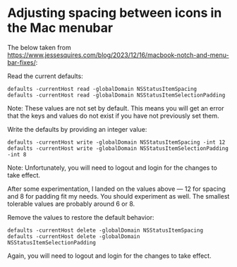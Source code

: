 # Adjusting spacing between icons in the Mac menubar

The below taken from
<https://www.jessesquires.com/blog/2023/12/16/macbook-notch-and-menu-bar-fixes/>:

Read the current defaults:

```
defaults -currentHost read -globalDomain NSStatusItemSpacing
defaults -currentHost read -globalDomain NSStatusItemSelectionPadding
```

Note: These values are not set by default. This means you will get an error that
the keys and values do not exist if you have not previously set them.

Write the defaults by providing an integer value:

```
defaults -currentHost write -globalDomain NSStatusItemSpacing -int 12
defaults -currentHost write -globalDomain NSStatusItemSelectionPadding -int 8
```

Note: Unfortunately, you will need to logout and login for the changes to take
effect.

After some experimentation, I landed on the values above — 12 for spacing and 8
for padding fit my needs. You should experiment as well. The smallest tolerable
values are probably around 6 or 8.

Remove the values to restore the default behavior:

```
defaults -currentHost delete -globalDomain NSStatusItemSpacing
defaults -currentHost delete -globalDomain NSStatusItemSelectionPadding
```
Again, you will need to logout and login for the changes to take effect.
